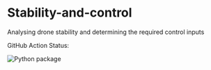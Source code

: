 # Stability-and-control
Analysing drone stability and determining the required control inputs

GitHub Action Status:

![Python package](https://github.com/SAVED-DSE-Project-TU-Delft-2020/stability-and-control/workflows/Python%20package/badge.svg)
